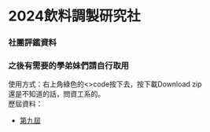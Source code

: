 # 2024飲料調製研究社
### 社團評鑑資料
### 之後有需要的學弟妹們請自行取用
使用方式：右上角綠色的<>code按下去，按下載Download zip  
還是不知道的話，問資工系的。  
歷屆資料：
- [第九屆](https://drive.google.com/drive/folders/1VtByLFSuexTGdq8u9uwyggTAn2C2AeQT?usp=sharing)
